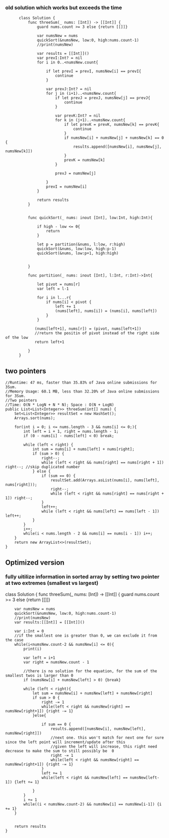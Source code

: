 ### old solution which works but exceeds the time
          class Solution {
              func threeSum(_ nums: [Int]) -> [[Int]] {
                  guard nums.count >= 3 else {return [[]]}

                  var numsNew = nums
                  quickSort(&numsNew, low:0, high:nums.count-1)
                  //print(numsNew)

                  var results = [[Int]]()
                  var prevI:Int? = nil
                  for i in 0..<numsNew.count{

                      if let prevI = prevI, numsNew[i] == prevI{
                          continue
                      }

                      var prevJ:Int? = nil
                      for j in (i+1)..<numsNew.count{
                          if let prevJ = prevJ, numsNew[j] == prevJ{
                              continue
                          }

                          var prevK:Int? = nil
                          for k in (j+1)..<numsNew.count{
                              if let prevK = prevK, numsNew[k] == prevK{
                                  continue
                              }
                              if numsNew[i] + numsNew[j] + numsNew[k] == 0 {
                                  results.append([numsNew[i], numsNew[j], numsNew[k]])
                              }
                              prevK = numsNew[k]
                          }

                          prevJ = numsNew[j]

                      }
                      prevI = numsNew[i]
                  }

                  return results
              }


              func quickSort(_ nums: inout [Int], low:Int, high:Int){

                  if high - low <= 0{
                      return 
                  }

                  let p = partition(&nums, l:low, r:high)
                  quickSort(&nums, low:low, high:p-1)
                  quickSort(&nums, low:p+1, high:high)


              }

              func partition(_ nums: inout [Int], l:Int, r:Int)->Int{

                  let pivot = nums[r]
                  var left = l-1

                  for i in l...r{
                      if nums[i] < pivot {
                          left += 1
                          (nums[left], nums[i]) = (nums[i], nums[left])
                      }
                  }

                 (nums[left+1], nums[r]) = (pivot, nums[left+1])
                 //return the positin of pivot instead of the right side of the low
                 return left+1

              }
          }
          
 
 
 ## two pointers
 
    //Runtime: 47 ms, faster than 35.83% of Java online submissions for 3Sum.
    //Memory Usage: 60.1 MB, less than 32.20% of Java online submissions for 3Sum.
    //Two pointers
    //Time: O(N * LogN + N * N); Space : O(N + LogN)
    public List<List<Integer>> threeSum(int[] nums) {
        Set<List<Integer>> resultSet = new HashSet();
        Arrays.sort(nums);

        for(int i = 0; i <= nums.length - 3 && nums[i] <= 0;){
            int left = i + 1, right = nums.length - 1;
            if (0 - nums[i] - nums[left] < 0) break;

            while (left < right) {
                int sum = nums[i] + nums[left] + nums[right];
                if (sum > 0) {
                    right--;
                    while (left < right && nums[right] == nums[right + 1]) right--; //skip duplicated number
                } else {
                    if (sum == 0) {
                        resultSet.add(Arrays.asList(nums[i], nums[left], nums[right]));
                        right--;
                        while (left < right && nums[right] == nums[right + 1]) right--;
                    }
                    left++;
                    while (left < right && nums[left] == nums[left - 1]) left++;
                }
            }
            i++;
            while(i < nums.length - 2 && nums[i] == nums[i - 1]) i++;
        }
        return new ArrayList<>(resultSet);
    }


## Optimized version
### fully uitilize information in sorted array by setting two pointer at two extremes (smallest vs largest)


  class Solution {
      func threeSum(_ nums: [Int]) -> [[Int]] {
        guard nums.count >= 3 else {return [[]]}

        var numsNew = nums
        quickSort(&numsNew, low:0, high:nums.count-1)
        //print(numsNew)
        var results:[[Int]] = [[Int]]()
        
        var i:Int = 0
        //if the smallest one is greater than 0, we can exclude it from the case
        while(i<numsNew.count-2 && numsNew[i] <= 0){
            print(i)
            
            var left = i+1
            var right = numsNew.count - 1

            //there is no solution for the equation, for the sum of the smallest twos is larger than 0
            if (numsNew[i] + numsNew[left] > 0) {break}

            while (left < right){
                let sum = numsNew[i] + numsNew[left] + numsNew[right]
                if sum > 0 {
                    right -= 1
                    while(left < right && numsNew[right] == numsNew[right+1]) {right -= 1}
                }else{

                    if sum == 0 {
                        results.append([numsNew[i], numsNew[left], numsNew[right]])
                        //next one. this won't match for next one for sure since the left point will increment/update after this
                        //given the left will increase, this right need decrease to make the sum to still possibly be  0 
                        right -= 1
                        while(left < right && numsNew[right] == numsNew[right+1]) {right -= 1}
                    }
                    left += 1
                    while(left < right && numsNew[left] == numsNew[left-1]) {left += 1}

                }
            }
            i += 1
            while((i < numsNew.count-2) && numsNew[i] == numsNew[i-1]) {i += 1}
        }
            

        return results
    }
